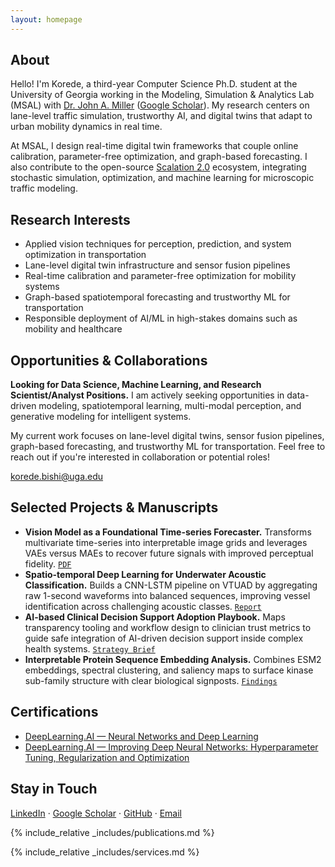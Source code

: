 ```yaml
---
layout: homepage
---
```


## About

Hello! I'm Korede, a third-year Computer Science Ph.D. student at the University of Georgia working in the Modeling, Simulation & Analytics Lab (MSAL) with [Dr. John A. Miller](https://openreview.net/profile?id=~John_A._Miller1) ([Google Scholar](https://scholar.google.com/citations?user=K7j2Uk8AAAAJ&hl=en)). My research centers on lane-level traffic simulation, trustworthy AI, and digital twins that adapt to urban mobility dynamics in real time.

At MSAL, I design real-time digital twin frameworks that couple online calibration, parameter-free optimization, and graph-based forecasting. I also contribute to the open-source [Scalation 2.0](https://github.com/scalation/scalation_2.0) ecosystem, integrating stochastic simulation, optimization, and machine learning for microscopic traffic modeling.

## Research Interests

- Applied vision techniques for perception, prediction, and system optimization in transportation
- Lane-level digital twin infrastructure and sensor fusion pipelines
- Real-time calibration and parameter-free optimization for mobility systems
- Graph-based spatiotemporal forecasting and trustworthy ML for transportation
- Responsible deployment of AI/ML in high-stakes domains such as mobility and healthcare

## Opportunities & Collaborations


<div class="opportunities-callout">
  <p><strong>Looking for Data Science, Machine Learning, and Research Scientist/Analyst Positions.</strong> I am actively seeking opportunities in <span class="accent-keyword">data-driven modeling</span>, <span class="accent-keyword">spatiotemporal learning</span>, <span class="accent-keyword">multi-modal perception</span>, and <span class="accent-keyword">generative modeling</span> for intelligent systems.</p>
  <p>My current work focuses on <span class="accent-keyword">lane-level digital twins</span>, <span class="accent-keyword">sensor fusion pipelines</span>, <span class="accent-keyword">graph-based forecasting</span>, and <span class="accent-keyword">trustworthy ML for transportation</span>. Feel free to reach out if you're interested in collaboration or potential roles!</p>
  <p><a class="opportunities-link" href="mailto:korede.bishi@uga.edu">korede.bishi@uga.edu</a></p>
</div>


## Selected Projects & Manuscripts

- **Vision Model as a Foundational Time-series Forecaster.** Transforms multivariate time-series into interpretable image grids and leverages VAEs versus MAEs to recover future signals with improved perceptual fidelity. [`PDF`](/KoredeCV/VisionModel_for_timeseries.pdf)
- **Spatio-temporal Deep Learning for Underwater Acoustic Classification.** Builds a CNN-LSTM pipeline on VTUAD by aggregating raw 1-second waveforms into balanced sequences, improving vessel identification across challenging acoustic classes. [`Report`](/KoredeCV/ST_DeepLearning4UnderWaterAcouticSignal.pdf)
- **AI-based Clinical Decision Support Adoption Playbook.** Maps transparency tooling and workflow design to clinician trust metrics to guide safe integration of AI-driven decision support inside complex health systems. [`Strategy Brief`](/KoredeCV/AI_CDSS_PROJECT_8000_ORIGINAL.pdf)
- **Interpretable Protein Sequence Embedding Analysis.** Combines ESM2 embeddings, spectral clustering, and saliency maps to surface kinase sub-family structure with clear biological signposts. [`Findings`](/KoredeCV/Protain_Interpretation.pdf)

## Certifications

- [DeepLearning.AI — Neural Networks and Deep Learning](https://coursera.org/verify/1V8OP0C1JOPT)
- [DeepLearning.AI — Improving Deep Neural Networks: Hyperparameter Tuning, Regularization and Optimization](https://coursera.org/verify/NANMU1733ILS)

## Stay in Touch

[LinkedIn](https://www.linkedin.com/in/koredebishi/) · [Google Scholar](https://scholar.google.com/citations?user=K7j2Uk8AAAAJ&hl=en) · [GitHub](https://github.com/koredebishi) · [Email](mailto:korede.bishi01@gmail.com)

{% include_relative _includes/publications.md %}

{% include_relative _includes/services.md %}
